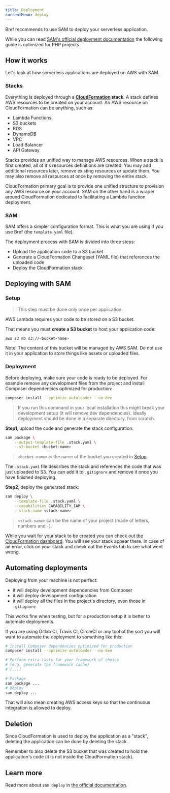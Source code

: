 ```yaml
---
title: Deployment
currentMenu: deploy
---
```


Bref recommends to use SAM to deploy your serverless application.

While you can read [SAM's official deployment documentation](https://github.com/awslabs/aws-sam-cli/blob/develop/docs/deploying_serverless_applications.md) the following guide is optimized for PHP projects.

## How it works

Let's look at how serverless applications are deployed on AWS with SAM.

### Stacks

Everything is deployed through a **[CloudFormation](https://aws.amazon.com/cloudformation/) stack**. A stack defines AWS resources to be created on your account. An AWS resource on CloudFormation can be anything, such as:

- Lambda Functions
- S3 buckets
- RDS
- DynamoDB
- VPC
- Load Balancer
- API Gateway

Stacks provides an unified way to manage AWS resources. When a stack is first created, all of it's resources definitions are created. You may add additional resources later, remove existing resources or update them. You may also remove all resources at once by removing the entire stack.

CloudFormation primary goal is to provide one unified structure to provision any AWS resource on your account. SAM on the other hand is a wraper around CloudFormation dedicated to facilitating a Lambda function deployment.

### SAM

SAM offers a simpler configuration format. This is what you are using if you use Bref (the `template.yaml` file).

The deployment process with SAM is divided into three steps:

- Upload the application code to a S3 bucket
- Generate a CloudFormation Changeset (YAML file) that references the uploaded code
- Deploy the CloudFormation stack

## Deploying with SAM

### Setup

> This step must be done only once per application.

AWS Lambda requires your code to be stored on a S3 bucket.

That means you must **create a S3 bucket** to host your application code:

```sh
aws s3 mb s3://<bucket-name>
```

Note: The content of this bucket will be managed by AWS SAM. Do not use it in your application to store things like assets or uploaded files.

### Deployment

Before deploying, make sure your code is ready to be deployed. For example remove any development files from the project and install Composer dependencies optimized for production:

```bash
composer install --optimize-autoloader --no-dev
```

> If you run this command in your local installation this might break your development setup (it will remove dev dependencies). Ideally deployment should be done in a separate directory, from scratch.

**Step1**, upload the code and generate the stack configuration:

```bash
sam package \
    --output-template-file .stack.yaml \
    --s3-bucket <bucket-name>
```

> `<bucket-name>` is the name of the bucket you created in [Setup](#setup).

The `.stack.yaml` file describes the stack and references the code that was just uploaded to S3. You can add it to `.gitignore` and remove it once you have finished deploying.

**Step2**, deploy the generated stack:

```bash
sam deploy \
    --template-file .stack.yaml \
    --capabilities CAPABILITY_IAM \
    --stack-name <stack-name>
```

> `<stack-name>` can be the name of your project (made of letters, numbers and `-`).

While you wait for your stack to be created you can check out [the CloudFormation dashboard](https://us-east-2.console.aws.amazon.com/cloudformation/home). You will see your stack appear there. In case of an error, click on your stack and check out the *Events* tab to see what went wrong.

## Automating deployments

Deploying from your machine is not perfect:

- it will deploy development dependencies from Composer
- it will deploy development configuration
- it will deploy all the files in the project's directory, even those in `.gitignore`

This works fine when testing, but for a production setup it is better to automate deployments.

If you are using Gitlab CI, Travis CI, CircleCI or any tool of the sort you will want to automate the deployment to something like this:

```bash
# Install Composer dependencies optimized for production
composer install --optimize-autoloader --no-dev

# Perform extra tasks for your framework of choice
# (e.g. generate the framework cache)
# [...]

# Package
sam package ...
# Deploy
sam deploy ...
```

That will also mean creating AWS access keys so that the continuous integration is allowed to deploy.

## Deletion

Since CloudFormation is used to deploy the application as a "stack", deleting the application can be done by deleting the stack.

Remember to also delete the S3 bucket that was created to hold the application's code (it is not inside the CloudFormation stack).

## Learn more

Read more about `sam deploy` in [the official documentation](https://github.com/awslabs/aws-sam-cli/blob/develop/docs/deploying_serverless_applications.md).

